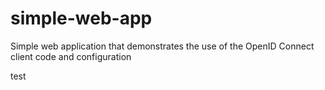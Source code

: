 simple-web-app
==============

Simple web application that demonstrates the use of the OpenID Connect client code and configuration

test
